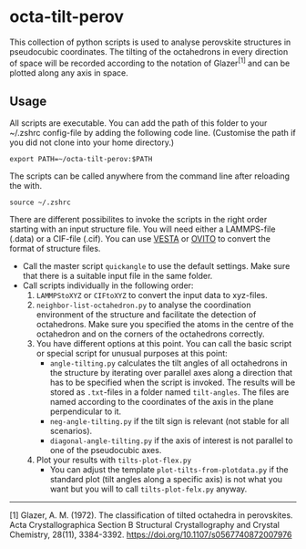# octa-tilt-perov

This collection of python scripts is used to analyse perovskite structures in pseudocubic coordinates. The tilting of the octahedrons in every direction of space will be recorded according to the notation of Glazer<sup>[1]</sup> and can be plotted along any axis in space.

## Usage

All scripts are executable. You can add the path of this folder to your ~/.zshrc config-file by adding the following code line. (Customise the path if you did not clone into your home directory.)
````
export PATH=~/octa-tilt-perov:$PATH
````
The scripts can be called anywhere from the command line after reloading the with.
````
source ~/.zshrc
````

There are different possibilites to invoke the scripts in the right order starting with an input structure file. You will need either a LAMMPS-file (.data) or a CIF-file (.cif). You can use [VESTA](http://www.jp-minerals.org/vesta/en/download.html) or [OVITO](https://www.ovito.org/windows-downloads/) to convert the format of structure files.

- Call the master script `quickangle` to use the default settings. Make sure that there is a suitable input file in the same folder.
- Call scripts individually in the following order:
    1. `LAMMPStoXYZ` or `CIFtoXYZ` to convert the input data to xyz-files.
    2. `neighbor-list-octahedron.py` to analyse the coordination environment of the structure and facilitate the detection of octahedrons. Make sure you specified the atoms in the centre of the octahedron and on the corners of the octahedrons correctly.
    3. You have different options at this point. You can call the basic script or special script for unusual purposes at this point:
        - `angle-tilting.py` calculates the tilt angles of all octahedrons in the structure by iterating over parallel axes along a direction that has to be specified when the script is invoked. The results will be stored as `.txt`-files in a folder named `tilt-angles`. The files are named according to the coordinates of the axis in the plane perpendicular to it.
        - `neg-angle-tilting.py` if the tilt sign is relevant (not stable for all scenarios).
        - `diagonal-angle-tilting.py` if the axis of interest is not parallel to one of the pseudocubic axes.
    4. Plot your results with `tilts-plot-flex.py`
        - You can adjust the template `plot-tilts-from-plotdata.py` if the standard plot (tilt angles along a specific axis) is not what you want but you will to call `tilts-plot-felx.py` anyway.

---

[1] Glazer, A. M. (1972). The classification of tilted octahedra in perovskites. Acta Crystallographica Section B Structural Crystallography and Crystal Chemistry, 28(11), 3384-3392. https://doi.org/10.1107/s0567740872007976
